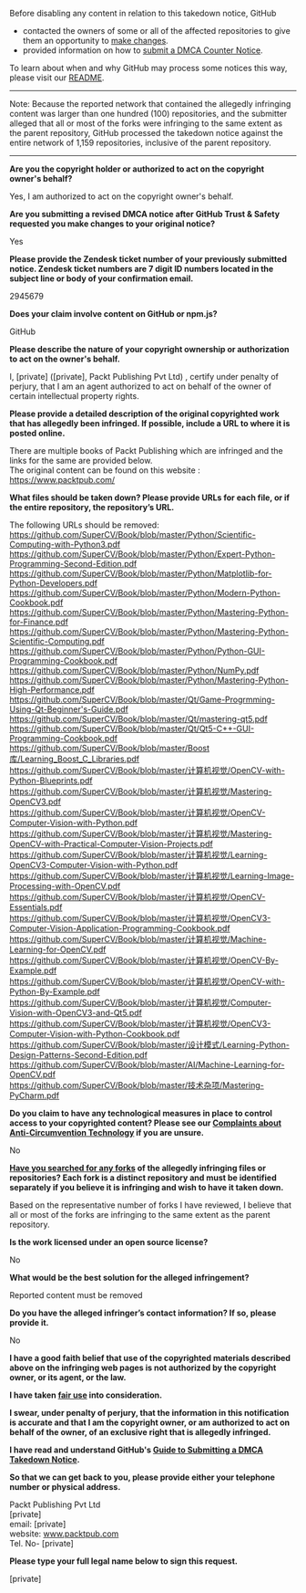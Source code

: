 Before disabling any content in relation to this takedown notice, GitHub
- contacted the owners of some or all of the affected repositories to give them an opportunity to [make changes](https://docs.github.com/en/github/site-policy/dmca-takedown-policy#a-how-does-this-actually-work).
- provided information on how to [submit a DMCA Counter Notice](https://docs.github.com/en/articles/guide-to-submitting-a-dmca-counter-notice).

To learn about when and why GitHub may process some notices this way, please visit our [README](https://github.com/github/dmca/blob/master/README.md#anatomy-of-a-takedown-notice).

---

Note: Because the reported network that contained the allegedly infringing content was larger than one hundred (100) repositories, and the submitter alleged that all or most of the forks were infringing to the same extent as the parent repository, GitHub processed the takedown notice against the entire network of 1,159 repositories, inclusive of the parent repository.

---

**Are you the copyright holder or authorized to act on the copyright owner's behalf?**  
  
Yes, I am authorized to act on the copyright owner's behalf.  
  
**Are you submitting a revised DMCA notice after GitHub Trust & Safety requested you make changes to your original notice?**  
  
Yes  
  
**Please provide the Zendesk ticket number of your previously submitted notice. Zendesk ticket numbers are 7 digit ID numbers located in the subject line or body of your confirmation email.**  
  
2945679  
  
**Does your claim involve content on GitHub or npm.js?**  
  
GitHub  
  
**Please describe the nature of your copyright ownership or authorization to act on the owner's behalf.**  
  
I, [private] ([private], Packt Publishing Pvt Ltd) , certify under penalty of perjury, that I am an agent authorized to act on behalf of the owner of certain intellectual property rights.  
  
**Please provide a detailed description of the original copyrighted work that has allegedly been infringed. If possible, include a URL to where it is posted online.**  
  
There are multiple books of Packt Publishing which are infringed and the links for the same are provided below.  
The original content can be found on this website :  
https://www.packtpub.com/  
  
**What files should be taken down? Please provide URLs for each file, or if the entire repository, the repository’s URL.**  
  
The following URLs should be removed:  
https://github.com/SuperCV/Book/blob/master/Python/Scientific-Computing-with-Python3.pdf  
https://github.com/SuperCV/Book/blob/master/Python/Expert-Python-Programming-Second-Edition.pdf  
https://github.com/SuperCV/Book/blob/master/Python/Matplotlib-for-Python-Developers.pdf  
https://github.com/SuperCV/Book/blob/master/Python/Modern-Python-Cookbook.pdf  
https://github.com/SuperCV/Book/blob/master/Python/Mastering-Python-for-Finance.pdf  
https://github.com/SuperCV/Book/blob/master/Python/Mastering-Python-Scientific-Computing.pdf  
https://github.com/SuperCV/Book/blob/master/Python/Python-GUI-Programming-Cookbook.pdf  
https://github.com/SuperCV/Book/blob/master/Python/NumPy.pdf  
https://github.com/SuperCV/Book/blob/master/Python/Mastering-Python-High-Performance.pdf  
https://github.com/SuperCV/Book/blob/master/Qt/Game-Progrmming-Using-Qt-Beginner's-Guide.pdf  
https://github.com/SuperCV/Book/blob/master/Qt/mastering-qt5.pdf  
https://github.com/SuperCV/Book/blob/master/Qt/Qt5-C++-GUI-Programming-Cookbook.pdf  
https://github.com/SuperCV/Book/blob/master/Boost库/Learning_Boost_C_Libraries.pdf  
https://github.com/SuperCV/Book/blob/master/计算机视觉/OpenCV-with-Python-Blueprints.pdf  
https://github.com/SuperCV/Book/blob/master/计算机视觉/Mastering-OpenCV3.pdf  
https://github.com/SuperCV/Book/blob/master/计算机视觉/OpenCV-Computer-Vision-with-Python.pdf  
https://github.com/SuperCV/Book/blob/master/计算机视觉/Mastering-OpenCV-with-Practical-Computer-Vision-Projects.pdf  
https://github.com/SuperCV/Book/blob/master/计算机视觉/Learning-OpenCV3-Computer-Vision-with-Python.pdf  
https://github.com/SuperCV/Book/blob/master/计算机视觉/Learning-Image-Processing-with-OpenCV.pdf  
https://github.com/SuperCV/Book/blob/master/计算机视觉/OpenCV-Essentials.pdf  
https://github.com/SuperCV/Book/blob/master/计算机视觉/OpenCV3-Computer-Vision-Application-Programming-Cookbook.pdf  
https://github.com/SuperCV/Book/blob/master/计算机视觉/Machine-Learning-for-OpenCV.pdf  
https://github.com/SuperCV/Book/blob/master/计算机视觉/OpenCV-By-Example.pdf  
https://github.com/SuperCV/Book/blob/master/计算机视觉/OpenCV-with-Python-By-Example.pdf  
https://github.com/SuperCV/Book/blob/master/计算机视觉/Computer-Vision-with-OpenCV3-and-Qt5.pdf  
https://github.com/SuperCV/Book/blob/master/计算机视觉/OpenCV3-Computer-Vision-with-Python-Cookbook.pdf  
https://github.com/SuperCV/Book/blob/master/设计模式/Learning-Python-Design-Patterns-Second-Edition.pdf  
https://github.com/SuperCV/Book/blob/master/AI/Machine-Learning-for-OpenCV.pdf  
https://github.com/SuperCV/Book/blob/master/技术杂项/Mastering-PyCharm.pdf  
  
**Do you claim to have any technological measures in place to control access to your copyrighted content? Please see our <a href="https://docs.github.com/articles/guide-to-submitting-a-dmca-takedown-notice#complaints-about-anti-circumvention-technology">Complaints about Anti-Circumvention Technology</a> if you are unsure.**  
  
No  
  
**<a href="https://docs.github.com/articles/dmca-takedown-policy#b-what-about-forks-or-whats-a-fork">Have you searched for any forks</a> of the allegedly infringing files or repositories? Each fork is a distinct repository and must be identified separately if you believe it is infringing and wish to have it taken down.**  
  
Based on the representative number of forks I have reviewed, I believe that all or most of the forks are infringing to the same extent as the parent repository.  
  
**Is the work licensed under an open source license?**  
  
No  
  
**What would be the best solution for the alleged infringement?**  
  
Reported content must be removed  
  
**Do you have the alleged infringer’s contact information? If so, please provide it.**  
  
No  
  
**I have a good faith belief that use of the copyrighted materials described above on the infringing web pages is not authorized by the copyright owner, or its agent, or the law.**  
  
**I have taken <a href="https://www.lumendatabase.org/topics/22">fair use</a> into consideration.**  
  
**I swear, under penalty of perjury, that the information in this notification is accurate and that I am the copyright owner, or am authorized to act on behalf of the owner, of an exclusive right that is allegedly infringed.**  
  
**I have read and understand GitHub's <a href="https://docs.github.com/articles/guide-to-submitting-a-dmca-takedown-notice/">Guide to Submitting a DMCA Takedown Notice</a>.**  
  
**So that we can get back to you, please provide either your telephone number or physical address.**  
  
Packt Publishing Pvt Ltd  
[private]  
email: [private]  
website: www.packtpub.com  
Tel. No- [private]  
  
**Please type your full legal name below to sign this request.**  
  
[private]